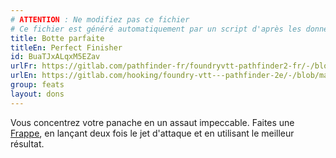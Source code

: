 ```yaml
---
# ATTENTION : Ne modifiez pas ce fichier
# Ce fichier est généré automatiquement par un script d'après les données du module Foundry VTT officiel et de sa traduction
title: Botte parfaite
titleEn: Perfect Finisher
id: BuaTJxALqxM5EZav
urlFr: https://gitlab.com/pathfinder-fr/foundryvtt-pathfinder2-fr/-/blob/master/data/feats/BuaTJxALqxM5EZav.htm
urlEn: https://gitlab.com/hooking/foundry-vtt---pathfinder-2e/-/blob/master/packs/data/feats.db/perfect-finisher.json
group: feats
layout: dons
---
```

Vous concentrez votre panache en un assaut impeccable. Faites une [Frappe](../actions/frapper.md), en lançant deux fois le jet d'attaque et en utilisant le meilleur résultat.


